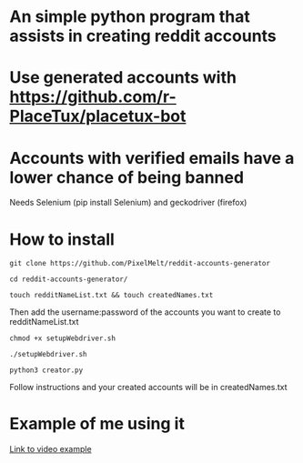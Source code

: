 
# An simple python program that assists in creating reddit accounts

# Use generated accounts with https://github.com/r-PlaceTux/placetux-bot
# Accounts with verified emails have a lower chance of being banned

Needs Selenium (pip install Selenium) and geckodriver (firefox)

# How to install

```git clone https://github.com/PixelMelt/reddit-accounts-generator```

```cd reddit-accounts-generator/```

```touch redditNameList.txt && touch createdNames.txt```

Then add the username:password of the accounts you want to create to redditNameList.txt

```chmod +x setupWebdriver.sh```

```./setupWebdriver.sh```

```python3 creator.py```

Follow instructions and your created accounts will be in createdNames.txt

# Example of me using it
[Link to video example](https://cdn.upload.systems/uploads/ylK5kjlO.mp4)
